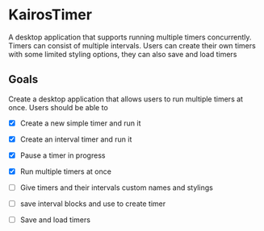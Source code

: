 # KairosTimer
A desktop application that supports running multiple timers concurrently. Timers can consist of multiple intervals. Users can create their own timers with some limited styling options, they can also save and load timers

## Goals
Create a desktop application that allows users to run multiple timers at once. Users should be able to
- [x] Create a new simple timer and run it
- [x] Create an interval timer and run it
- [x] Pause a timer in progress
- [x] Run multiple timers at once
- [ ] Give timers and their intervals custom names and stylings
- [ ] save interval blocks and use to create timer
- [ ] Save and load timers

